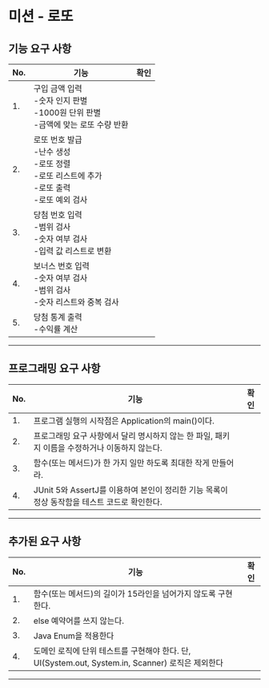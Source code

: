 # 미션 - 로또

## 기능 요구 사항
| No. | 기능                                                                      | 확인  |
|-----|-------------------------------------------------------------------------|:---:|
| 1.  | 구입 금액 입력<br/>-숫자 인지  판별<br/>-1000원 단위 판별<br/>-금액에 맞는 로또 수량 반환           |     |
| 2.  | 로또 번호 발급<br/>-난수 생성<br/>-로또 정렬<br/>-로또 리스트에 추가<br/>-로또 출력<br/>-로또 예외 검사 |     |
| 3.  | 당첨 번호 입력<br/>-범위 검사<br/>-숫자 여부 검사<br/>-입력 값 리스트로 변환                     |     |
| 4.  | 보너스 번호 입력<br/>-숫자 여부 검사<br/>-범위 검사<br/>-숫자 리스트와 중복 검사                   |     |
| 5.  | 당첨 통계 출력<br/>-수익률 계산                                                     |     |
*** 

## 프로그래밍 요구 사항
| No. | 기능                                                          | 확인  |
|-----|-------------------------------------------------------------|:---:|
| 1.  | 프로그램 실행의 시작점은 Application의 main()이다.                        |     |
| 2.  | 프로그래밍 요구 사항에서 달리 명시하지 않는 한 파일, 패키지 이름을 수정하거나 이동하지 않는다.      |     |
| 3.  | 함수(또는 메서드)가 한 가지 일만 하도록 최대한 작게 만들어라.                        |     |
| 4.  | JUnit 5와 AssertJ를 이용하여 본인이 정리한 기능 목록이 정상 동작함을 테스트 코드로 확인한다. |     |
*** 

## 추가된 요구 사항
| No. | 기능                                                                      | 확인  |
|-----|-------------------------------------------------------------------------|:---:|
| 1.  | 함수(또는 메서드)의 길이가 15라인을 넘어가지 않도록 구현한다.                                    |     |
| 2.  | else 예약어를 쓰지 않는다.                                                       |     |
| 3.  | Java Enum을 적용한다                                                         |     |
| 4.  | 도메인 로직에 단위 테스트를 구현해야 한다. 단, UI(System.out, System.in, Scanner) 로직은 제외한다 |     |
*** 